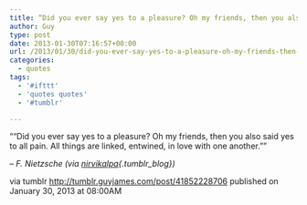 ```yaml
---
title: “Did you ever say yes to a pleasure? Oh my friends, then you also said yes to all pain. All things…”
author: Guy
type: post
date: 2013-01-30T07:16:57+00:00
url: /2013/01/30/did-you-ever-say-yes-to-a-pleasure-oh-my-friends-then-you-also-said-yes-to-all-pain-all-things-2/
categories:
  - quotes
tags:
  - '#ifttt'
  - 'quotes quotes'
  - '#tumblr'

---
```

““Did you ever say yes to a pleasure? Oh my friends, then you also said yes to all pain. All things are linked, entwined, in love with one another.””

&#8211; _F. Nietzsche (via [nirvikalpa][1]{.tumblr_blog})_

via tumblr http://tumblr.guyjames.com/post/41852228706 published on January 30, 2013 at 08:00AM

 [1]: http://nirvikalpa.tumblr.com/